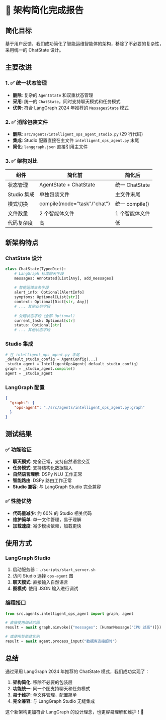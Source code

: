 # 🎉 架构简化完成报告

## 简化目标

基于用户反馈，我们成功简化了智能运维智能体的架构，移除了不必要的复杂性，采用统一的 ChatState 设计。

## 主要改进

### 1. ✅ 统一状态管理
- **删除**: 复杂的 `AgentState` 和双重状态管理
- **采用**: 统一的 `ChatState`，同时支持聊天模式和任务模式
- **优势**: 符合 LangGraph 2024 年推荐的 `MessagesState` 模式

### 2. ✅ 消除包装文件
- **删除**: `src/agents/intelligent_ops_agent_studio.py` (29 行代码)
- **集成**: Studio 配置直接在主文件 `intelligent_ops_agent.py` 末尾
- **简化**: `langgraph.json` 直接引用主文件

### 3. ✅ 架构对比

| 组件 | 简化前 | 简化后 |
|------|--------|--------|
| 状态管理 | AgentState + ChatState | 统一 ChatState |
| Studio 集成 | 单独包装文件 | 主文件末尾 |
| 模式切换 | compile(mode="task"/"chat") | 统一 compile() |
| 文件数量 | 2 个智能体文件 | 1 个智能体文件 |
| 代码复杂度 | 高 | 低 |

## 新架构特点

### ChatState 设计
```python
class ChatState(TypedDict):
    # LangGraph 标准聊天字段
    messages: Annotated[List[Any], add_messages]
    
    # 智能运维业务字段
    alert_info: Optional[AlertInfo]
    symptoms: Optional[List[str]]
    context: Optional[Dict[str, Any]]
    # ... 其他业务字段
    
    # 处理状态字段（全部 Optional）
    current_task: Optional[str]
    status: Optional[str]
    # ... 其他状态字段
```

### Studio 集成
```python
# 在 intelligent_ops_agent.py 末尾
_default_studio_config = AgentConfig(...)
_studio_agent = IntelligentOpsAgent(_default_studio_config)
graph = _studio_agent.compile()
agent = _studio_agent
```

### LangGraph 配置
```json
{
  "graphs": {
    "ops-agent": "./src/agents/intelligent_ops_agent.py:graph"
  }
}
```

## 测试结果

### ✅ 功能验证
- **聊天模式**: 完全正常，支持自然语言交互
- **任务模式**: 支持结构化数据输入
- **自然语言理解**: DSPy NLU 工作正常
- **智能路由**: DSPy 路由工作正常
- **Studio 兼容**: 与 LangGraph Studio 完全兼容

### ✅ 性能优势
- **代码量减少**: 约 60% 的 Studio 相关代码
- **维护简单**: 单一文件管理，易于理解
- **加载速度**: 减少模块依赖，加载更快

## 使用方式

### LangGraph Studio
1. 启动服务器：`./scripts/start_server.sh`
2. 访问 Studio 选择 `ops-agent` 图
3. **聊天模式**: 直接输入自然语言
4. **图模式**: 使用 JSON 输入进行调试

### 编程接口
```python
from src.agents.intelligent_ops_agent import graph, agent

# 直接使用编译的图
result = await graph.ainvoke({"messages": [HumanMessage("CPU 过高")]})

# 或使用智能体实例
result = await agent.process_input("数据库连接超时")
```

## 总结

通过采用 LangGraph 2024 年推荐的 ChatState 模式，我们成功实现了：

1. **架构简化**: 移除不必要的包装层
2. **功能统一**: 同一个图支持聊天和任务模式  
3. **易于维护**: 单文件管理，配置简单
4. **完全兼容**: 与 LangGraph Studio 无缝集成

这个新架构更加符合 LangGraph 的设计理念，也更容易理解和维护！🎉
